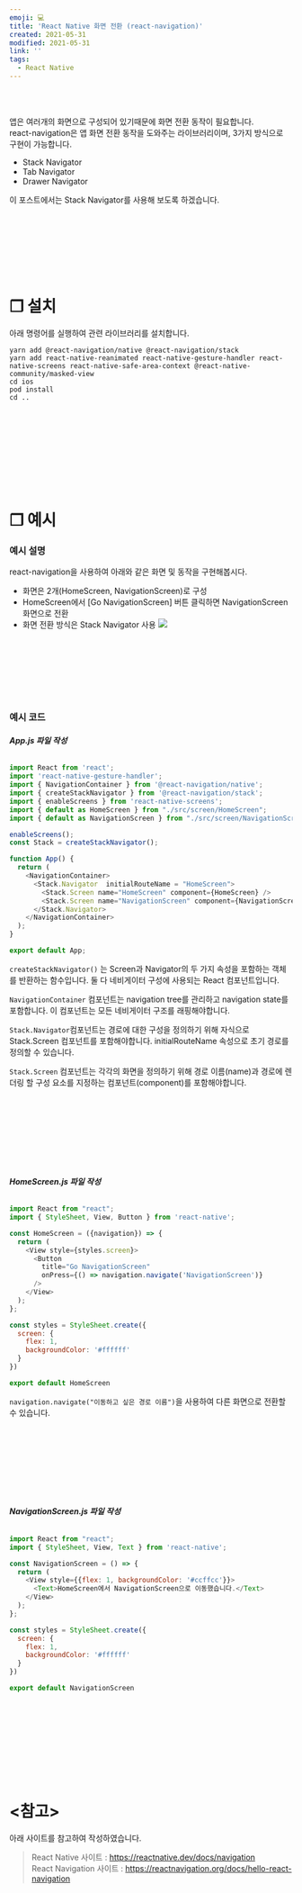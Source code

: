 ```yaml
---
emoji: 💻
title: 'React Native 화면 전환 (react-navigation)'
created: 2021-05-31
modified: 2021-05-31
link: ''
tags:
  - React Native
---
```

<br></br>





앱은 여러개의 화면으로 구성되어 있기때문에 화면 전환 동작이 필요합니다.  
react-navigation은 앱 화면 전환 동작을 도와주는 라이브러리이며, 3가지 방식으로 구현이 가능합니다.  
- Stack Navigator
- Tab Navigator
- Drawer Navigator

이 포스트에서는 Stack Navigator를 사용해 보도록 하겠습니다.
<br></br><br></br><br></br><br></br>





# **❐ 설치**
아래 명령어를 실행하여 관련 라이브러리를 설치합니다.
```
yarn add @react-navigation/native @react-navigation/stack
yarn add react-native-reanimated react-native-gesture-handler react-native-screens react-native-safe-area-context @react-native-community/masked-view
cd ios
pod install
cd ..
```
<br></br><br></br><br></br><br></br>





# **❐ 예시**
### **예시 설명**
react-navigation을 사용하여 아래와 같은 화면 및 동작을 구현해봅시다.
- 화면은 2개(HomeScreen, NavigationScreen)로 구성  
- HomeScreen에서 [Go NavigationScreen] 버튼 클릭하면 NavigationScreen 화면으로 전환  
- 화면 전환 방식은 Stack Navigator 사용
![](/assets/react-native-navigation.png)
<br></br><br></br><br></br><br></br>





### **예시 코드**
###### **App.js 파일 작성**
```javascript
import React from 'react';
import 'react-native-gesture-handler';
import { NavigationContainer } from '@react-navigation/native';
import { createStackNavigator } from '@react-navigation/stack';
import { enableScreens } from 'react-native-screens';
import { default as HomeScreen } from "./src/screen/HomeScreen";
import { default as NavigationScreen } from "./src/screen/NavigationScreen";

enableScreens();
const Stack = createStackNavigator();

function App() {
  return (
    <NavigationContainer>
      <Stack.Navigator  initialRouteName = "HomeScreen">
        <Stack.Screen name="HomeScreen" component={HomeScreen} />
        <Stack.Screen name="NavigationScreen" component={NavigationScreen} />
      </Stack.Navigator>
    </NavigationContainer>
  );
}

export default App;
```
`createStackNavigator()` 는 Screen과 Navigator의 두 가지 속성을 포함하는 객체를 반환하는 함수입니다.
둘 다 네비게이터 구성에 사용되는 React 컴포넌트입니다.  

`NavigationContainer` 컴포넌트는 navigation tree를 관리하고 navigation state를 포함합니다.
이 컴포넌트는 모든 네비게이터 구조를 래핑해야합니다.  

`Stack.Navigator`컴포넌트는 경로에 대한 구성을 정의하기 위해 자식으로 Stack.Screen 컴포넌트를 포함해야합니다.
initialRouteName 속성으로 초기 경로를 정의할 수 있습니다.  

`Stack.Screen` 컴포넌트는 각각의 화면을 정의하기 위해 경로 이름(name)과 경로에 렌더링 할 구성 요소를 지정하는 컴포넌트(component)를 포함해야합니다.  
<br></br><br></br><br></br><br></br>





###### **HomeScreen.js 파일 작성**
```javascript
import React from "react";
import { StyleSheet, View, Button } from 'react-native';

const HomeScreen = ({navigation}) => {  
  return (
    <View style={styles.screen}>
      <Button
        title="Go NavigationScreen"
        onPress={() => navigation.navigate('NavigationScreen')}
      />
    </View>
  );
};

const styles = StyleSheet.create({
  screen: {
    flex: 1,
    backgroundColor: '#ffffff'
  }
})

export default HomeScreen
```
`navigation.navigate("이동하고 싶은 경로 이름")`을 사용하여 다른 화면으로 전환할 수 있습니다.  
<br></br><br></br><br></br><br></br>





###### **NavigationScreen.js 파일 작성**
```javascript
import React from "react";
import { StyleSheet, View, Text } from 'react-native'; 

const NavigationScreen = () => {  
  return (
    <View style={{flex: 1, backgroundColor: '#ccffcc'}}>
      <Text>HomeScreen에서 NavigationScreen으로 이동했습니다.</Text>
    </View>
  );
};

const styles = StyleSheet.create({
  screen: {
    flex: 1,
    backgroundColor: '#ffffff'
  }
})

export default NavigationScreen
```
<br></br><br></br><br></br><br></br>





# **<참고>**
아래 사이트를 참고하여 작성하였습니다.
> React Native 사이트 : https://reactnative.dev/docs/navigation  
> React Navigation 사이트 : https://reactnavigation.org/docs/hello-react-navigation

<br></br><br></br>